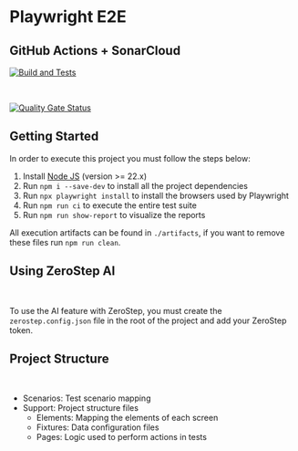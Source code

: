 # Playwright E2E

## GitHub Actions + SonarCloud

[![Build and Tests](https://github.com/ugioni/playwright-e2e/actions/workflows/node.js.yml/badge.svg?branch=master)](https://github.com/ugioni/playwright-e2e/actions/workflows/node.js.yml)

</br>

[![Quality Gate Status](https://sonarcloud.io/api/project_badges/measure?project=ugioni_playwright-e2e&metric=alert_status)](https://sonarcloud.io/summary/new_code?id=ugioni_playwright-e2e)

## Getting Started

In order to execute this project you must follow the steps below:

1. Install [Node JS](https://nodejs.org/) (version >= 22.x)
1. Run `npm i --save-dev` to install all the project dependencies
1. Run `npx playwright install` to install the browsers used by Playwright
1. Run `npm run ci` to execute the entire test suite
1. Run `npm run show-report` to visualize the reports

All execution artifacts can be found in `./artifacts`, if you want to remove these files run `npm run clean`.

## Using ZeroStep AI
</br>

To use the AI ​​feature with ZeroStep, you must create the `zerostep.config.json` file in the root of the project and add your ZeroStep token.

## Project Structure
</br>
<ul>
    <li>Scenarios: Test scenario mapping</li>
    <li>Support: Project structure files
        <ul>
            <li>Elements: Mapping the elements of each screen</li>
            <li>Fixtures: Data configuration files</li>
            <li>Pages: Logic used to perform actions in tests</li>
        </ul>
    </li>
</ul>

